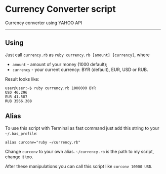 # Currency Converter script

Currency converter using YAHOO API

---
## Using

Just call `currency.rb` as `ruby currency.rb [amount] [currency]`, where
* `amount` - amount of your money (1000 default);
* `currency` - your current currency: BYR (default), EUR, USD or RUB.

Result looks like:
```
user@user:~$ ruby currency.rb 1000000 BYR
USD 46.296
EUR 41.587
RUB 3566.308
```

## Alias
To use this script with Terminal as fast command just add this string to your `~/.bas_profile`:
```
alias curconv="ruby ~/currency.rb"
```

Change `curconv` to your own alias. `~/currency.rb` is the path to my script, change it too.

After these manipulations you can call this script like `curconv 10000 USD`.
